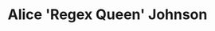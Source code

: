---
title: "Alice 'Regex Queen' Johnson"
bio: "Regex evangelist. Fixing CSS one selector at a time."
reputation: 12345
badges: ["Regex Whisperer", "1000 Answers Club"]
avatar: "/images/alice.png"
---